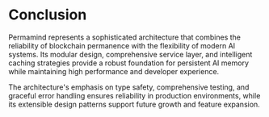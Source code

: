 # Conclusion

Permamind represents a sophisticated architecture that combines the reliability of blockchain permanence with the flexibility of modern AI systems. Its modular design, comprehensive service layer, and intelligent caching strategies provide a robust foundation for persistent AI memory while maintaining high performance and developer experience.

The architecture's emphasis on type safety, comprehensive testing, and graceful error handling ensures reliability in production environments, while its extensible design patterns support future growth and feature expansion.
